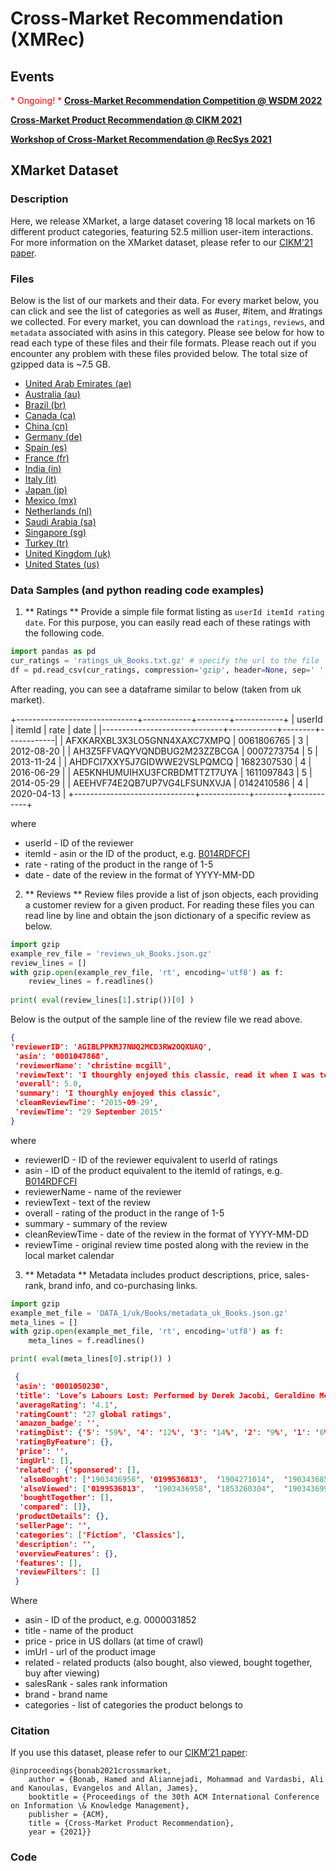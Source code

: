 # Cross-Market Recommendation (XMRec)

## Events

<span style="color:red">* Ongoing! * </span>
**[Cross-Market Recommendation Competition @ WSDM 2022](https://xmrec.github.io//wsdmcup)**

**[Cross-Market Product Recommendation @ CIKM 2021](https://dl.acm.org/doi/abs/10.1145/3459637.3482493)**

**[Workshop of Cross-Market Recommendation @ RecSys 2021](https://xmrec.github.io//recsys)**


## XMarket Dataset

### Description
Here, we release XMarket, a large dataset covering 18 local markets on 16 different product categories, featuring 52.5 million user-item interactions. For more information on the XMarket dataset, please refer to our [CIKM’21 paper](https://arxiv.org/pdf/2109.05929.pdf). 

### Files
Below is the list of our markets and their data. For every market below, you can click and see the list of categories as well as #user, #item, and #ratings we collected. For every market, you can download the `ratings`, `reviews`, and `metadata` associated with asins in this category. Please see below for how to read each type of these files and their file formats. Please reach out if you encounter any problem with these files provided below. The total size of gzipped data is ~7.5 GB.

- [United Arab Emirates (ae)](https://xmrec.github.io/data/ae)
- [Australia (au)](https://xmrec.github.io/data/au)
- [Brazil (br)](https://xmrec.github.io/data/br)
- [Canada (ca)](https://xmrec.github.io/data/ca)
- [China (cn)](https://xmrec.github.io/data/cn)
- [Germany (de)](https://xmrec.github.io/data/de)
- [Spain (es)](https://xmrec.github.io/data/es)
- [France (fr)](https://xmrec.github.io/data/fr)
- [India (in)](https://xmrec.github.io/data/in)
- [Italy (it)](https://xmrec.github.io/data/it)
- [Japan (jp)](https://xmrec.github.io/data/jp)
- [Mexico (mx)](https://xmrec.github.io/data/mx)
- [Netherlands (nl)](https://xmrec.github.io/data/nl)
- [Saudi Arabia (sa)](https://xmrec.github.io/data/sa)
- [Singapore (sg)](https://xmrec.github.io/data/sg)
- [Turkey (tr)](https://xmrec.github.io/data/tr)
- [United Kingdom (uk)](https://xmrec.github.io/data/uk)
- [United States (us)](https://xmrec.github.io/data/us)


### Data Samples (and python reading code examples)


1. ** Ratings **
Provide a simple file format listing as `userId itemId rating date`. For this purpose, you can easily read each of these ratings with the following code. 


```python
import pandas as pd
cur_ratings = 'ratings_uk_Books.txt.gz' # specify the url to the file 
df = pd.read_csv(cur_ratings, compression='gzip', header=None, sep=' ', quotechar='"', names=["userId", "itemId", "rate", "date"] )
```

After reading, you can see a dataframe similar to below (taken from uk market). 

+------------------------------+------------+--------+------------+
| userId                       |     itemId |   rate | date       |
|------------------------------+------------+--------+------------|
| AFXKARXBL3X3LO5GNN4XAXC7XMPQ | 0061806765 |      3 | 2012-08-20 |
| AH3Z5FFVAQYVQNDBUG2M23ZZBCGA | 0007273754 |      5 | 2013-11-24 |
| AHDFCI7XXY5J7GIDWWE2VSLPQMCQ | 1682307530 |      4 | 2016-06-29 |
| AE5KNHUMUIHXU3FCRBDMTTZT7UYA | 1611097843 |      5 | 2014-05-29 |
| AEEHVF74E2QB7UP7VG4LFSUNXVJA | 0142410586 |      4 | 2020-04-13 |
+------------------------------+------------+--------+------------+

where
- userId - ID of the reviewer  
- itemId - asin or the ID of the product, e.g. [B014RDFCFI](https://www.amazon.co.uk/dp/B014RDFCFI) 
- rate - rating of the product in the range of 1-5 
- date - date of the review in the format of YYYY-MM-DD


2. ** Reviews **
Review files provide a list of json objects, each providing a customer review for a given product. For reading these files you can read line by line and obtain the json dictionary of a specific review as below. 

```python
import gzip
example_rev_file = 'reviews_uk_Books.json.gz'
review_lines = []
with gzip.open(example_rev_file, 'rt', encoding='utf8') as f:
    review_lines = f.readlines()
    
print( eval(review_lines[1].strip())[0] )
```
Below is the output of the sample line of the review file we read above. 

```json
{
'reviewerID': 'AGIBLPPKMJ7NUQ2MCD3RW2OQXUAQ',
 'asin': '0001047868',
 'reviewerName': 'christine mcgill',
 'reviewText': 'I thourghly enjoyed this classic, read it when I was ten so was greatly surprised that it seemed even better than I remembered.',
 'overall': 5.0,
 'summary': 'I thourghly enjoyed this classic',
 'cleanReviewTime': '2015-09-29',
 'reviewTime': '29 September 2015'
}
```
where
- reviewerID - ID of the reviewer equivalent to userId of ratings 
- asin - ID of the product equivalent to the itemId of ratings, e.g. [B014RDFCFI](https://www.amazon.co.uk/dp/B014RDFCFI)  
- reviewerName - name of the reviewer
- reviewText - text of the review
- overall - rating of the product in the range of 1-5 
- summary - summary of the review
- cleanReviewTime - date of the review in the format of YYYY-MM-DD
- reviewTime - original review time posted along with the review in the local market calendar


3. ** Metadata **
Metadata includes product descriptions, price, sales-rank, brand info, and co-purchasing links.  

```python
import gzip
example_met_file = 'DATA_1/uk/Books/metadata_uk_Books.json.gz'
meta_lines = []
with gzip.open(example_met_file, 'rt', encoding='utf8') as f:
    meta_lines = f.readlines()

print( eval(meta_lines[0].strip()) )
```


```json
 {
 'asin': '0001050230',
 'title': 'Love’s Labours Lost: Performed by Derek Jacobi, Geraldine McEwan & Cast',
 'averageRating': '4.1',
 'ratingCount': '27 global ratings',
 'amazon_badge': '',
 'ratingDist': {'5': '59%', '4': '12%', '3': '14%', '2': '9%', '1': '6%'},
 'ratingByFeature': {},
 'price': '',
 'imgUrl': [],
 'related': {'sponsored': [],
  'alsoBought': ['1903436958', '0199536813',  '1904271014',  '1903436850', '1903436257', '9389193397'],
  'alsoViewed': ['0199536813',  '1903436958', '1853260304',  '1903436990',  '0199535906',  '1903436214',  '0199535914',  '0141396431',  '0198328729',  '1904271081', '9389193397', '147257754X'],
  'boughtTogether': [],
  'compared': []},
 'productDetails': {},
 'sellerPage': '',
 'categories': ['Fiction', 'Classics'],
 'description': '',
 'overviewFeatures': {},
 'features': [],
 'reviewFilters': []
 }
```

Where

- asin - ID of the product, e.g. 0000031852
- title - name of the product
- price - price in US dollars (at time of crawl)
- imUrl - url of the product image
- related - related products (also bought, also viewed, bought together, buy after viewing)
- salesRank - sales rank information
- brand - brand name
- categories - list of categories the product belongs to






### Citation
If you use this dataset, please refer to our [CIKM’21 paper](https://arxiv.org/pdf/2109.05929.pdf):
```
@inproceedings{bonab2021crossmarket,
	author = {Bonab, Hamed and Aliannejadi, Mohammad and Vardasbi, Ali and Kanoulas, Evangelos and Allan, James},
	booktitle = {Proceedings of the 30th ACM International Conference on Information \& Knowledge Management},
	publisher = {ACM},
	title = {Cross-Market Product Recommendation},
	year = {2021}}
```


### Code
